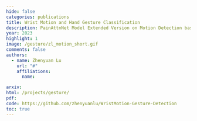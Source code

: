```yaml
---
hide: false
categories: publications
title: Wrist Motion and Hand Gesture Classification
description: PainAttnNet Model Extended Version on Motion Detection based on Signals.
year: 2023
highlight: 1
image: /gesture/zl_motion_short.gif
comments: false
authors:
  - name: Zhenyuan Lu
    url: "#"
    affiliations: 
      name: 

arxiv: 
html: /projects/gesture/
pdf: 
code: https://github.com/zhenyuanlu/WristMotion-Gesture-Detection
toc: true
---
```



